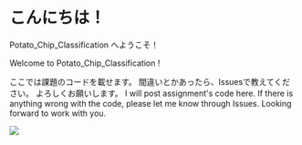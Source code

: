 # こんにちは！

Potato_Chip_Classification へようこそ！

Welcome to Potato_Chip_Classification !

ここでは課題のコードを載せます。
間違いとかあったら、Issuesで教えてください。
よろしくお願いします。
I will post assignment's code here.
If there is anything wrong with the code, please let me know through Issues.
Looking forward to work with you.

![](https://vignette.wikia.nocookie.net/kimetsu-no-yaiba/images/2/2c/Nezuko_colored_body.png/revision/latest?cb=20190721094528)
